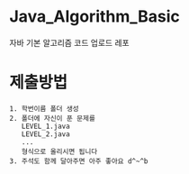 # Java_Algorithm_Basic
자바 기본 알고리즘 코드 업로드 레포

# 제출방법
```
1. 학번이름 폴더 생성
2. 폴더에 자신이 푼 문제를
   LEVEL_1.java 
   LEVEL_2.java
   ...
   형식으로 올리시면 됩니다
3. 주석도 함께 달아주면 아주 좋아요 d^~^b 
```

